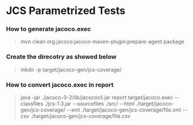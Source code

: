 # JCS Parametrized Tests

### How to generate jacoco.exec
>mvn clean org.jacoco:jacoco-maven-plugin:prepare-agent package

### Create the direcotry as showed below
>mkdir -p target/jacoco-gen/jcs-coverage/

### How to convert jacoco.exec in report
>java -jar ./jacoco-0-2/lib/jacococli.jar report target/jacoco.exec --classfiles ./jcs-1.3.jar --sourcefiles ./src/ --html ./target/jacoco-gen/jcs-coverage/ --xml ./target/jacoco-gen/jcs-coverage/file.xml --csv ./target/jacoco-gen/jcs-coverage/file.csv

